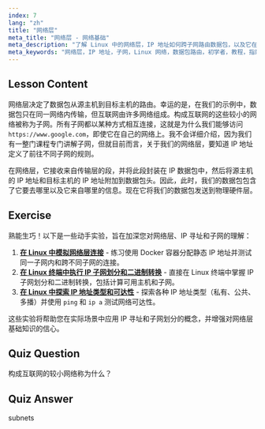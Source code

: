 ```yaml
---
index: 7
lang: "zh"
title: "网络层"
meta_title: "网络层 - 网络基础"
meta_description: "了解 Linux 中的网络层，IP 地址如何跨子网路由数据包，以及它在数据传输中的作用。开始您的 Linux 网络之旅！"
meta_keywords: "网络层，IP 地址，子网，Linux 网络，数据包路由，初学者，教程，指南"
---
```


## Lesson Content

网络层决定了数据包从源主机到目标主机的路由。幸运的是，在我们的示例中，数据包只在同一网络内传输，但互联网由许多网络组成。构成互联网的这些较小的网络被称为子网。所有子网都以某种方式相互连接，这就是为什么我们能够访问 `https://www.google.com`，即使它在自己的网络上。我不会详细介绍，因为我们有一整门课程专门讲解子网，但就目前而言，关于我们的网络层，要知道 IP 地址定义了前往不同子网的规则。

在网络层，它接收来自传输层的段，并将此段封装在 IP 数据包中，然后将源主机的 IP 地址和目标主机的 IP 地址附加到数据包头。因此，此时，我们的数据包包含了它要去哪里以及它来自哪里的信息。现在它将我们的数据包发送到物理硬件层。

## Exercise

熟能生巧！以下是一些动手实验，旨在加深您对网络层、IP 寻址和子网的理解：

1. **[在 Linux 中模拟网络层连接](https://labex.io/zh/labs/comptia-simulate-network-layer-connectivity-in-linux-592752)** - 练习使用 Docker 容器分配静态 IP 地址并测试同一子网内和跨不同子网的连接。
2. **[在 Linux 终端中执行 IP 子网划分和二进制转换](https://labex.io/zh/labs/comptia-perform-ip-subnetting-and-binary-conversion-in-the-linux-terminal-592782)** - 直接在 Linux 终端中掌握 IP 子网划分和二进制转换，包括计算可用主机和子网。
3. **[在 Linux 中探索 IP 地址类型和可达性](https://labex.io/zh/labs/comptia-explore-ip-address-types-and-reachability-in-linux-592780)** - 探索各种 IP 地址类型（私有、公共、多播）并使用 `ping` 和 `ip a` 测试网络可达性。

这些实验将帮助您在实际场景中应用 IP 寻址和子网划分的概念，并增强对网络层基础知识的信心。

## Quiz Question

构成互联网的较小网络称为什么？

## Quiz Answer

subnets
